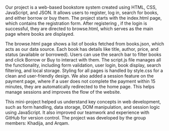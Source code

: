 Our project is a web-based bookstore system created using HTML, CSS, JavaScript, and JSON. It allows users to register, log in, search for books, and either borrow or buy them. The project starts with the index.html page, which contains the registration form. After registering , if the login is successful, they are directed to browse.html, which serves as the main page where books are displayed.

The browse.html page shows a list of books fetched from books.json, which acts as our data source. Each book has details like title, author, price, and status (available or borrowed). Users can use the search bar to filter books and click Borrow or Buy to interact with them. The script.js file manages all the functionality, including form validation, user login, book display, search filtering, and local storage. Styling for all pages is handled by style.css for a clean and user-friendly design. We also added a session feature on the payment page, where if a user does not complete the payment within 15 minutes, they are automatically redirected to the home page. This helps manage sessions and improves the flow of the website.

This mini-project helped us understand key concepts in web development, such as form handling, data storage, DOM manipulation, and session logic using JavaScript. It also improved our teamwork and experience with GitHub for version control. The project was developed by the group members: Khadija, and Arqam.
